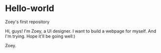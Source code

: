 # Hello-world
Zoey's first repository

Hi, guys!
I'm Zoey, a UI designer. I want to build a webpage for myself. And I'm trying. 
Hope it'll be going well:)

Zoey.
